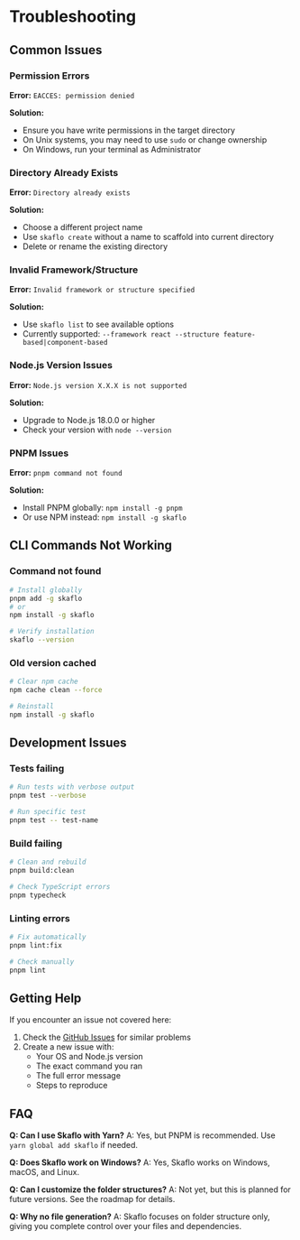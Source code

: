 # Troubleshooting

## Common Issues

### Permission Errors

**Error:** `EACCES: permission denied`

**Solution:**

- Ensure you have write permissions in the target directory
- On Unix systems, you may need to use `sudo` or change ownership
- On Windows, run your terminal as Administrator

### Directory Already Exists

**Error:** `Directory already exists`

**Solution:**

- Choose a different project name
- Use `skaflo create` without a name to scaffold into current directory
- Delete or rename the existing directory

### Invalid Framework/Structure

**Error:** `Invalid framework or structure specified`

**Solution:**

- Use `skaflo list` to see available options
- Currently supported: `--framework react --structure feature-based|component-based`

### Node.js Version Issues

**Error:** `Node.js version X.X.X is not supported`

**Solution:**

- Upgrade to Node.js 18.0.0 or higher
- Check your version with `node --version`

### PNPM Issues

**Error:** `pnpm command not found`

**Solution:**

- Install PNPM globally: `npm install -g pnpm`
- Or use NPM instead: `npm install -g skaflo`

## CLI Commands Not Working

### Command not found

```bash
# Install globally
pnpm add -g skaflo
# or
npm install -g skaflo

# Verify installation
skaflo --version
```

### Old version cached

```bash
# Clear npm cache
npm cache clean --force

# Reinstall
npm install -g skaflo
```

## Development Issues

### Tests failing

```bash
# Run tests with verbose output
pnpm test --verbose

# Run specific test
pnpm test -- test-name
```

### Build failing

```bash
# Clean and rebuild
pnpm build:clean

# Check TypeScript errors
pnpm typecheck
```

### Linting errors

```bash
# Fix automatically
pnpm lint:fix

# Check manually
pnpm lint
```

## Getting Help

If you encounter an issue not covered here:

1. Check the [GitHub Issues](https://github.com/QuayeDNA/skaflo/issues) for similar problems
2. Create a new issue with:
   - Your OS and Node.js version
   - The exact command you ran
   - The full error message
   - Steps to reproduce

## FAQ

**Q: Can I use Skaflo with Yarn?**
A: Yes, but PNPM is recommended. Use `yarn global add skaflo` if needed.

**Q: Does Skaflo work on Windows?**
A: Yes, Skaflo works on Windows, macOS, and Linux.

**Q: Can I customize the folder structures?**
A: Not yet, but this is planned for future versions. See the roadmap for details.

**Q: Why no file generation?**
A: Skaflo focuses on folder structure only, giving you complete control over your files and dependencies.
